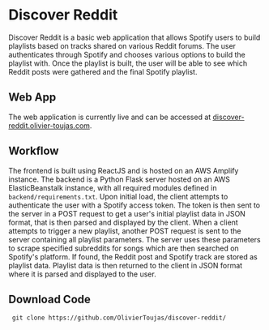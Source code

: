 # Discover Reddit

Discover Reddit is a basic web application that allows Spotify users to build playlists based on tracks shared on various Reddit forums. The user authenticates through Spotify and chooses various options to build the playlist with. Once the playlist is built, the user will be able to see which Reddit posts were gathered and the final Spotify playlist.

## Web App

The web application is currently live and can be accessed at [discover-reddit.olivier-toujas.com](https://discover-reddit.olivier-toujas.com).

## Workflow

The frontend is built using ReactJS and is hosted on an AWS Amplify instance. The backend is a Python Flask server hosted on an AWS ElasticBeanstalk instance, with all required modules defined in ```backend/requirements.txt```. Upon initial load, the client attempts to authenticate the user with a Spotify access token. The token is then sent to the server in a POST request to get a user's initial playlist data in JSON format, that is then parsed and displayed by the client. When a client attempts to trigger a new playlist, another POST request is sent to the server containing all playlist parameters. The server uses these parameters to scrape specified subreddits for songs which are then searched on Spotify's platform. If found, the Reddit post and Spotify track are stored as playlist data. Playlist data is then returned to the client in JSON format where it is parsed and displayed to the user.

## Download Code
``` git clone https://github.com/OlivierToujas/discover-reddit/```
